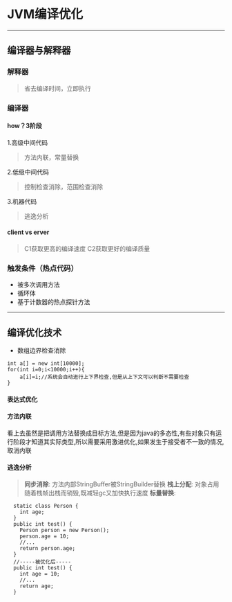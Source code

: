 # JVM编译优化
----------
## 编译器与解释器

### 解释器
>省去编译时间，立即执行

### 编译器
#### how？3阶段
1.高级中间代码
>方法内联，常量替换

2.低级中间代码
>控制检查消除，范围检查消除

3.机器代码
>逃逸分析

#### client vs erver
> C1获取更高的编译速度
> C2获取更好的编译质量

### 触发条件（热点代码）
- 被多次调用方法
- 循环体
- 基于计数器的热点探针方法
----------

## 编译优化技术
- 数组边界检查消除
```
int a[] = new int[10000];
for(int i=0;i<10000;i++){
	a[i]=i;//系统会自动进行上下界检查,但是从上下文可以判断不需要检查
}
```

#### 表达式优化
#### 方法内联

看上去虽然是把调用方法替换成目标方法,但是因为java的多态性,有些对象只有运行阶段才知道其实际类型,所以需要采用激进优化,如果发生于接受者不一致的情况,取消内联
	
#### 逃逸分析
>**同步消除**: 方法内部StringBuffer被StringBuilder替换
>**栈上分配**: 对象占用随着栈帧出栈而销毁,既减轻gc又加快执行速度
>**标量替换**: 
```
  static class Person {
    int age;
  }
  public int test() {
    Person person = new Person();
    person.age = 10;
    //...
    return person.age;
  }
  //-----被优化后-----
  public int test() {
    int age = 10;
    //...
    return age;
  }
```